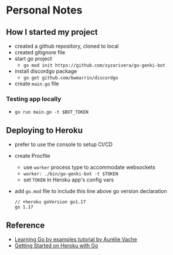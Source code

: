 # Personal Notes

## How I started my project

- created a github repository, cloned to local
- created gitignore file
- start go project
  - `go mod init https://github.com/xyzarivera/go-genki-bot`
- install discordgo package
  - `go get github.com/bwmarrin/discordgo`
- create `main.go` file

### Testing app locally

- `go run main.go -t $BOT_TOKEN`

## Deploying to Heroku

- prefer to use the console to setup CI/CD

- create Procfile
  - use `worker` process type to accommodate websockets
  - `worker: ./bin/go-genki-bot -t $TOKEN`
  - set `TOKEN` in Heroku app's config vars 

- add `go.mod` file to include this line above go version declaration
  ``` 
  // +heroku goVersion go1.17
  go 1.17
  ```

## Reference

- [Learning Go by examples tutorial by Aurélie Vache](https://dev.to/aurelievache/learning-go-by-examples-part-4-create-a-bot-for-discord-in-go-43cf)
- [Getting Started on Heroku with Go](https://devcenter.heroku.com/articles/getting-started-with-go)